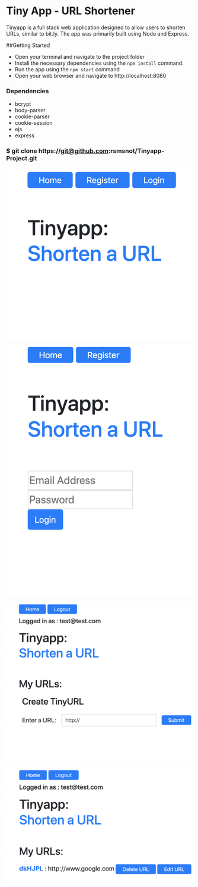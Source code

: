# Tiny App - URL Shortener
Tinyapp is a full stack web application designed to allow users to shorten URLs, similar to bit.ly. The app was primarily built using Node and Express.

##Getting Started

- Open your terminal and navigate to the project folder
- Install the necessary dependencies using the ```npm install``` command.
- Run the app using the ```npm start``` command
- Open your web browser and navigate to http://localhost:8080 


### Dependencies

* bcrypt
* body-parser
* cookie-parser
* cookie-session
* ejs
* express


### $ git clone https://git@github.com:rsmsnot/Tinyapp-Project.git

![Homepage](/readme-images/Homepage.png)

![Login](/readme-images/Login.png)

![Create New](/readme-images/Create-New.png)

![User Page](/readme-images/User-Page.png)



